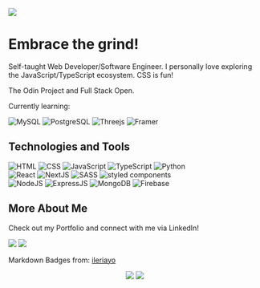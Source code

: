 ![](https://visitor-badge.laobi.icu/badge?page_id=maj-rf.maj-rf)

# Embrace the grind!

<!--
**bananabread08/bananabread08** is a ✨ _special_ ✨ repository because its `README.md` (this file) appears on your GitHub profile.--> 
Self-taught Web Developer/Software Engineer.
I personally love exploring the JavaScript/TypeScript ecosystem. CSS is fun!

The Odin Project and Full Stack Open.

Currently learning:

![MySQL](https://img.shields.io/badge/MySQL-%2300f.svg?style=flat&logo=mysql&logoColor=white&color=FA5F55)
![PostgreSQL](https://img.shields.io/badge/Postgres-%23316192.svg?style=flat&logo=postgresql&logoColor=white&color=FA5F55)
![Threejs](https://img.shields.io/badge/ThreeJS-black?style=flat&logo=three.js&logoColor=white&color=FA5F55)
![Framer](https://img.shields.io/badge/Framer-black?style=flat&logo=framer&logoColor=white&color=FA5F55)

## Technologies and Tools
![HTML](https://img.shields.io/badge/-HTML-000?style=flat&logo=html5&logoColor=white&color=FA5F55)
![CSS](https://img.shields.io/badge/-CSS-000?style=flat&logo=css3&logoColor=white&color=FA5F55)
![JavaScript](https://img.shields.io/badge/-JavaScript-000?style=flat&logoColor=white&logo=javascript&color=FA5F55)
![TypeScript](https://img.shields.io/badge/-TypeScript-000?style=flat&logoColor=white&logo=typescript&color=FA5F55)
![Python](https://img.shields.io/badge/-Python-000?style=flat&logoColor=white&logo=python&color=FA5F55)
<br>
![React](https://img.shields.io/badge/-React-000?style=flat&logoColor=white&logo=react&color=FA5F55)
![NextJS](https://img.shields.io/badge/-NextJS-000?style=flat&logoColor=white&logo=next.js&color=FA5F55)
![SASS](https://img.shields.io/badge/-Sass-000?style=flat&logoColor=white&logo=sass&color=FA5F55)
![styled components](https://img.shields.io/badge/-styled--components-000?style=flat&logoColor=white&logo=styled-components&color=FA5F55)
<br>
![NodeJS](https://img.shields.io/badge/-NodeJS-000?style=flat&logoColor=white&logo=node.js&color=FA5F55)
![ExpressJS](https://img.shields.io/badge/-ExpressJS-000?style=flat&logoColor=white&logo=express&color=FA5F55)
![MongoDB](https://img.shields.io/badge/-MongoDB-000?style=flat&logoColor=white&logo=mongodb&color=FA5F55)
![Firebase](https://img.shields.io/badge/-Firebase-000?style=flat&logoColor=white&logo=firebase&color=FA5F55)

## More About Me
Check out my Portfolio and connect with me via LinkedIn!

 <a href="https://maj-dev.vercel.app/"><img src="https://img.shields.io/badge/-My%20Portfolio-blueviolet?style=flat&logo=Google-Chrome&logoColor=white"/></a>
 <a href="https://www.linkedin.com/in/ralph-majed-keene-fermin-601575231/"><img src="https://img.shields.io/badge/-My LinkedIn-0077B5?style=flat&logo=Linkedin&logoColor=white"/></a>

Markdown Badges from: [ileriayo](https://ileriayo.github.io/markdown-badges/)

<div align="center">
 <img class="img" src="https://github-readme-stats.vercel.app/api/top-langs/?username=maj-rf&theme=tokyonight&layout=compact&langs_count=8" />
 <img class="img" src="https://github-readme-stats.vercel.app/api?username=maj-rf&show_icons=true&theme=tokyonight" />
</div>


